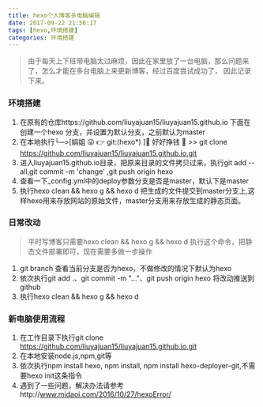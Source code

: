 ```yaml
---
title: hexo个人博客多电脑编辑
date: 2017-09-22 21:56:17
tags: [hexo,环境搭建]
categories: 环境搭建
---
```

>由于每天上下班带电脑太过麻烦，因此在家里放了一台电脑，那么问题来了，怎么才能在多台电脑上来更新博客，经过百度尝试成功了， 因此记录下来。

### 环境搭建
1. 在原有的仓库https://github.com/liuyajuan15/liuyajuan15.github.io 下面在创建一个hexo 分支，并设置为默认分支，之前默认为master
2. 在本地执行└─>[娟姐 😜 👉 git:(hexo*) ]🤑  好好挣钱 🤑️ >> git clone https://github.com/liuyajuan15/liuyajuan15.github.io.git
3. 进入liuyajuan15.github.io目录，把原来目录的文件拷贝过来，执行git add --all,git commit -m 'change' ,git push origin hexo
4. 查看一下_config.yml中的deploy参数分支是否是master，默认下是master
5. 执行hexo clean && hexo g && hexo d 把生成的文件提交到master分支上,这样hexo用来存放网站的原始文件，master分支用来存放生成的静态页面。

### 日常改动
>平时写博客只需要hexo clean && hexo g && hexo d 执行这个命令，把静态文件部署即可，现在需要多做一步操作

1. git branch 查看当前分支是否为hexo，不做修改的情况下默认为hexo
2. 依次执行git add .、git commit -m "..."、git push origin hexo 将改动推送到github
3. 执行hexo clean && hexo g && hexo d

### 新电脑使用流程
1. 在工作目录下执行git clone https://github.com/liuyajuan15/liuyajuan15.github.io.git
2. 在本地安装node.js,npm,git等
3. 依次执行npm install hexo,   npm install,   npm install hexo-deployer-git,不需要hexo init这条指令
4. 遇到了一些问题，解决办法请参考http://www.midaoi.com/2016/10/27/hexoError/
